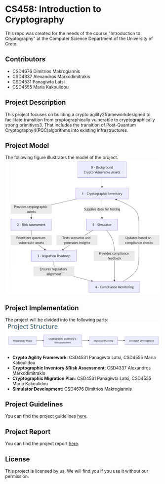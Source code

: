 # CS458: Introduction to Cryptography

This repo was created for the needs of the course "Introduction to Cryptography" at the Computer Science Department of the University of Crete.

## Contributors

- CSD4676 Dimitrios Makrogiannis
- CSD4337 Alexandros Markodimitrakis
- CSD4531 Panagiwta Latsi
- CSD4555 Maria Kakoulidou

## Project Description

This  project  focuses  on  building  a crypto  agility2frameworkdesigned  to facilitate  transition from  cryptographically  vulnerable  to  cryptographically  strong primitives3.  That  includes  the  transition of Post-Quantum  Cryptography4(PQC)algorithms into existing infrastructures.

## Project Model

The following figure illustrates the model of the project.
![Model](images/project_diagram.png)

## Project Implementation

The project will be divided into the following parts:
![Implementation](images/project_structure.png)

- **Crypto Agility Framework**: CSD4531 Panagiwta Latsi, CSD4555 Maria Kakoulidou
- **Cryptographic Inventory &Risk Assessment**: CSD4337 Alexandros Markodimitrakis
- **Cryptographic Migration Plan**: CSD4531 Panagiwta Latsi, CSD4555 Maria Kakoulidou
- **Simulator Development**: CSD4676 Dimitrios Makrogiannis

## Project Guidelines

You can find the project guidelines [here](docs/project_guidelines.pdf).

## Project Report

You can find the project report [here](docs/project_report.pdf).

## License

This project is licensed by us. We will find you if you use it without our permission.
